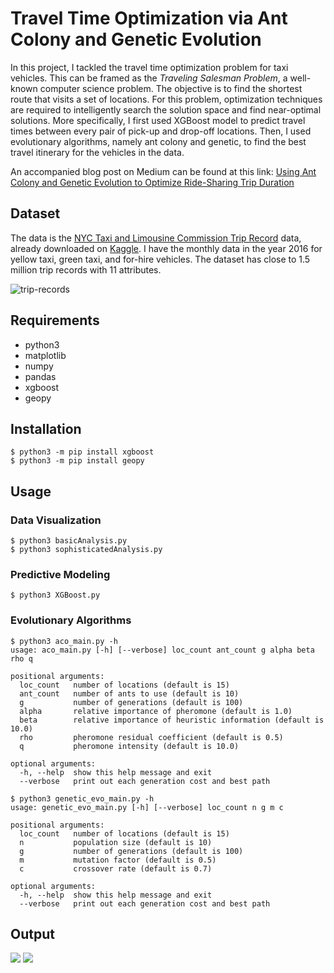# Travel Time Optimization via Ant Colony and Genetic Evolution

In this project, I tackled the travel time optimization problem for taxi vehicles. This can be framed as the *Traveling Salesman Problem*, a well-known computer science problem. The objective is to find the shortest route that visits a set of locations. For this problem, optimization techniques are required to intelligently search the solution space and find near-optimal solutions. More specifically, I first used XGBoost model to predict travel times between every pair of pick-up and drop-off locations. Then, I used evolutionary algorithms, namely ant colony and genetic, to find the best travel itinerary for the vehicles in the data.

An accompanied blog post on Medium can be found at this link: [Using Ant Colony and Genetic Evolution to Optimize Ride-Sharing Trip Duration](https://towardsdatascience.com/using-ant-colony-and-genetic-evolution-to-optimize-ride-sharing-trip-duration-56194215923f)

## Dataset

The data is the [NYC Taxi and Limousine Commission Trip Record](https://www1.nyc.gov/site/tlc/about/tlc-trip-record-data.page) data, already downloaded on [Kaggle](https://www.kaggle.com/c/nyc-taxi-trip-duration/data). I have the monthly data in the year 2016 for yellow taxi, green taxi, and for-hire vehicles. The dataset has close to 1.5 million trip records with 11 attributes.

![trip-records](https://github.com/khanhnamle1994/trip-optimizer/blob/master/Figures/TLC-trip-records.png)

## Requirements
* python3
* matplotlib
* numpy
* pandas
* xgboost
* geopy

## Installation
```
$ python3 -m pip install xgboost
$ python3 -m pip install geopy
```

## Usage
### Data Visualization
```
$ python3 basicAnalysis.py
$ python3 sophisticatedAnalysis.py
```
### Predictive Modeling
```
$ python3 XGBoost.py
```
### Evolutionary Algorithms
```
$ python3 aco_main.py -h
usage: aco_main.py [-h] [--verbose] loc_count ant_count g alpha beta rho q

positional arguments:
  loc_count   number of locations (default is 15)
  ant_count   number of ants to use (default is 10)
  g           number of generations (default is 100)
  alpha       relative importance of pheromone (default is 1.0)
  beta        relative importance of heuristic information (default is 10.0)
  rho         pheromone residual coefficient (default is 0.5)
  q           pheromone intensity (default is 10.0)

optional arguments:
  -h, --help  show this help message and exit
  --verbose   print out each generation cost and best path
```
```
$ python3 genetic_evo_main.py -h
usage: genetic_evo_main.py [-h] [--verbose] loc_count n g m c

positional arguments:
  loc_count   number of locations (default is 15)
  n           population size (default is 10)
  g           number of generations (default is 100)
  m           mutation factor (default is 0.5)
  c           crossover rate (default is 0.7)

optional arguments:
  -h, --help  show this help message and exit
  --verbose   print out each generation cost and best path
```
## Output
![](https://i.imgur.com/9Iji3RD.gif)
![](https://i.imgur.com/S490pPp.gif)
